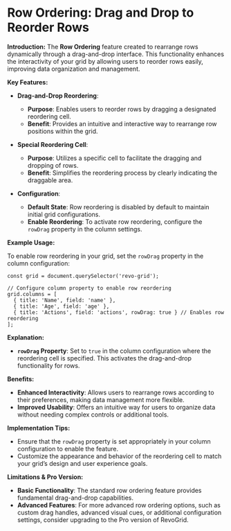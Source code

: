 # Row Ordering: Drag and Drop to Reorder Rows

**Introduction:**
The **Row Ordering** feature created to rearrange rows dynamically through a drag-and-drop interface. This functionality enhances the interactivity of your grid by allowing users to reorder rows easily, improving data organization and management.

**Key Features:**

- **Drag-and-Drop Reordering**:
  - **Purpose**: Enables users to reorder rows by dragging a designated reordering cell.
  - **Benefit**: Provides an intuitive and interactive way to rearrange row positions within the grid.

- **Special Reordering Cell**:
  - **Purpose**: Utilizes a specific cell to facilitate the dragging and dropping of rows.
  - **Benefit**: Simplifies the reordering process by clearly indicating the draggable area.

- **Configuration**:
  - **Default State**: Row reordering is disabled by default to maintain initial grid configurations.
  - **Enable Reordering**: To activate row reordering, configure the `rowDrag` property in the column settings.

**Example Usage:**

To enable row reordering in your grid, set the `rowDrag` property in the column configuration:

```tsx
const grid = document.querySelector('revo-grid');

// Configure column property to enable row reordering
grid.columns = [
  { title: 'Name', field: 'name' },
  { title: 'Age', field: 'age' },
  { title: 'Actions', field: 'actions', rowDrag: true } // Enables row reordering
];
```

**Explanation:**
- **`rowDrag` Property**: Set to `true` in the column configuration where the reordering cell is specified. This activates the drag-and-drop functionality for rows.

**Benefits:**

- **Enhanced Interactivity**: Allows users to rearrange rows according to their preferences, making data management more flexible.
- **Improved Usability**: Offers an intuitive way for users to organize data without needing complex controls or additional tools.

**Implementation Tips:**

- Ensure that the `rowDrag` property is set appropriately in your column configuration to enable the feature.
- Customize the appearance and behavior of the reordering cell to match your grid’s design and user experience goals.

**Limitations & Pro Version:**

- **Basic Functionality**: The standard row ordering feature provides fundamental drag-and-drop capabilities.
- **Advanced Features**: For more advanced row ordering options, such as custom drag handles, advanced visual cues, or additional configuration settings, consider upgrading to the Pro version of RevoGrid.

